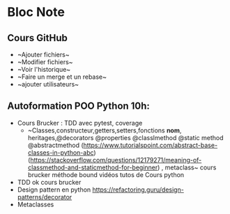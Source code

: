 # Bloc Note 

## Cours GitHub
* ~Ajouter fichiers~
* ~Modifier fichiers~
* ~Voir l'historique~
* ~Faire un merge et un rebase~
* ~ajouter utilisateurs~

## Autoformation POO Python 10h:
* Cours Brucker : TDD avec pytest, coverage
    * ~Classes,constructeur,getters,setters,fonctions __nom__, heritages,@decorators @properties @classlmethod @static method  @abstractmethod (https://www.tutorialspoint.com/abstract-base-classes-in-python-abc)(https://stackoverflow.com/questions/12179271/meaning-of-classmethod-and-staticmethod-for-beginner) , metaclass~ cours brucker méthode bound
    vidéos tutos de Cours python
* TDD ok cours brucker
* Design pattern en python https://refactoring.guru/design-patterns/decorator
* Metaclasses
